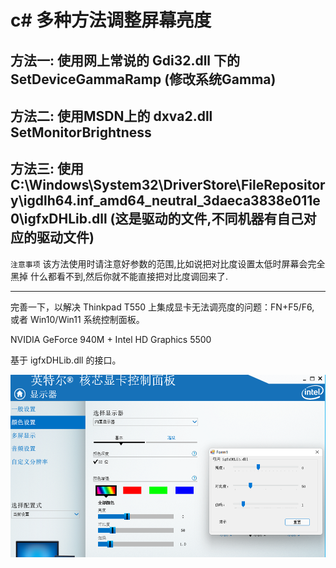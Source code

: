 c# 多种方法调整屏幕亮度 
=====================
## 方法一: 使用网上常说的 Gdi32.dll 下的 SetDeviceGammaRamp (修改系统Gamma)
## 方法二: 使用MSDN上的 dxva2.dll SetMonitorBrightness
## 方法三: 使用 C:\Windows\System32\DriverStore\FileRepository\igdlh64.inf_amd64_neutral_3daeca3838e011e0\igfxDHLib.dll (这是驱动的文件,不同机器有自己对应的驱动文件)
`注意事项` 该方法使用时请注意好参数的范围,比如说把对比度设置太低时屏幕会完全黑掉 什么都看不到,然后你就不能直接把对比度调回来了.
<br />
<hr />
完善一下，以解决 Thinkpad T550 上集成显卡无法调亮度的问题：FN+F5/F6, 或者 Win10/Win11 系统控制面板。

NVIDIA GeForce 940M + Intel HD Graphics 5500

基于 igfxDHLib.dll 的接口。

![main ui](/snap.png)
